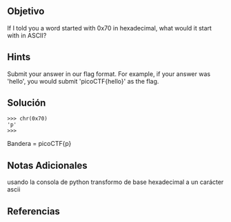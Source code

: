 ## Objetivo
If I told you a word started with 0x70 in hexadecimal, what would it start with in ASCII?

## Hints
Submit your answer in our flag format. For example, if your answer was 'hello', you would submit 'picoCTF{hello}' as the flag.
## Solución

```
>>> chr(0x70)
'p'
>>> 
```
Bandera = picoCTF{p}
## Notas Adicionales
usando la consola de python transformo de base hexadecimal a un carácter ascii
## Referencias